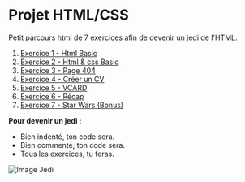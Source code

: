 # Projet HTML/CSS
Petit parcours html de 7 exercices afin de devenir un jedi de l'HTML. 

1. [Exercice 1 - Html Basic](Exercice-1-html-basic.md)    
2. [Exercice 2 - Html & css Basic](Exercice-2-html-css-basic.md)
3. [Exercice 3 - Page 404](Exercice-3-404-html.md)
4. [Exercice 4 - Créer un CV](Exercice-4-creer-un-cv.md)
5. [Exercice 5 - VCARD](Exercice-5-vcard.md)
6. [Exercice 6 - Récap](Exercice-6-summary.md)
7. [Exercice 7 - Star Wars (Bonus)](Exercice-7-Star-wars.md)

**Pour devenir un jedi  :** 
* Bien indenté, ton code sera.
* Bien commenté, ton code sera.
* Tous les exercices, tu feras. 

![Image Jedi](https://assets-jpcust.jwpsrv.com/thumbs/h1ferMj9-720.jpg)
